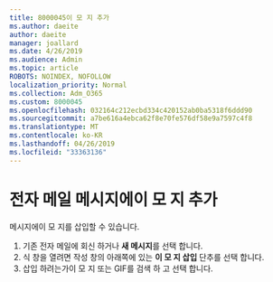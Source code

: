 ```yaml
---
title: 8000045이 모 지 추가
ms.author: daeite
author: daeite
manager: joallard
ms.date: 4/26/2019
ms.audience: Admin
ms.topic: article
ROBOTS: NOINDEX, NOFOLLOW
localization_priority: Normal
ms.collection: Adm_O365
ms.custom: 8000045
ms.openlocfilehash: 032164c212ecbd334c420152ab0ba5318f6ddd90
ms.sourcegitcommit: a7be616a4ebca62f8e70fe576df58e9a7597c4f8
ms.translationtype: MT
ms.contentlocale: ko-KR
ms.lasthandoff: 04/26/2019
ms.locfileid: "33363136"
---
```

# <a name="adding-emojis-to-email-messages"></a>전자 메일 메시지에이 모 지 추가

메시지에이 모 지를 삽입할 수 있습니다.

1. 기존 전자 메일에 회신 하거나 **새 메시지**를 선택 합니다.
1. 식 창을 열려면 작성 창의 아래쪽에 있는 **이 모 지 삽입** 단추를 선택 합니다.
1. 삽입 하려는가이 모 지 또는 GIF를 검색 하 고 선택 합니다.